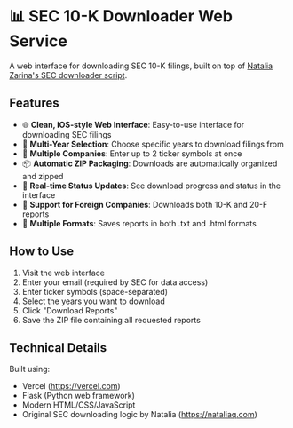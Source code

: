 # 📊 SEC 10-K Downloader Web Service

A web interface for downloading SEC 10-K filings, built on top of [Natalia Zarina's SEC downloader script](https://github.com/NataliaZarina/sec-10k-downloader).

## Features

- 🌐 **Clean, iOS-style Web Interface**: Easy-to-use interface for downloading SEC filings
- 📅 **Multi-Year Selection**: Choose specific years to download filings from
- 🏢 **Multiple Companies**: Enter up to 2 ticker symbols at once
- 📦 **Automatic ZIP Packaging**: Downloads are automatically organized and zipped
- 🔄 **Real-time Status Updates**: See download progress and status in the interface
- 📄 **Support for Foreign Companies**: Downloads both 10-K and 20-F reports
- 💾 **Multiple Formats**: Saves reports in both .txt and .html formats

## How to Use

1. Visit the web interface
2. Enter your email (required by SEC for data access)
3. Enter ticker symbols (space-separated)
4. Select the years you want to download
5. Click "Download Reports"
6. Save the ZIP file containing all requested reports

## Technical Details

Built using:
- Vercel (https://vercel.com)
- Flask (Python web framework)
- Modern HTML/CSS/JavaScript
- Original SEC downloading logic by Natalia (https://nataliaq.com)
